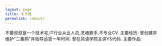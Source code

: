```yaml
---
layout: page
title: 关于我
permalink: /about/
---
```


不要叔叔是一个技术宅,IT行业从业人员,灵魂歌手,不专业CV.
主要经历:
曾创建并维护"二番网"并指导运营一年时间.
曾在凤语学院主讲YS代码.
主要作品:


